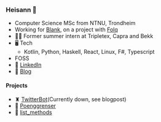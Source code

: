 ### Heisann 👋
- Computer Science MSc from NTNU, Trondheim
- Working for [Blank](https://www.blank.no/), on a project with [Folq](https://www.folq.no/)
- 🙆‍♂️ Former summer intern at Tripletex, Capra and Bekk 
- 🖥️ Tech
  - Kotlin, Python, Haskell, React, Linux, F#, Typescript
- FOSS 
- 🔗 [LinkedIn](https://www.linkedin.com/in/theodorcarlsen/)
- 📙 [Blog](https://blog.theodorc.no)

#### Projects
- ♜ [TwitterBot](https://twitter.com/chessdaily)(Currently down, see blogpost)
- 💯 [Poenggrenser](https://poenggrenser.xyz) 
- 🐍 [list_methods](https://pypi.org/project/list-methods/0.1.1/)

<!--
**TheodorRene/TheodorRene** is a ✨ _special_ ✨ repository because its `README.md` (this file) appears on your GitHub profile.

Here are some ideas to get you started:

- 🔭 I’m currently working on ...
- 🌱 I’m currently learning ...
- 👯 I’m looking to collaborate on ...
- 🤔 I’m looking for help with ...
- 💬 Ask me about ...
- 📫 How to reach me: ...
- 😄 Pronouns: ...
- ⚡ Fun fact: ...
-->
